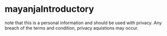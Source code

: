 # mayanjaIntroductory
note that this is a personal  information and should be used with privacy.
Any breach of the terms and condition, privacy aquistions may occur.
